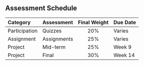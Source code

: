 ## Assessment Schedule

| Category      | Assessment    | Final Weight  | Due Date |
| :------------ | :---------    |  :----------: | :------- |
| Participation | Quizzes       |      20%      | Varies   |
| Assignment    | Assignments   |      25%      | Varies   |
| Project       | Mid-term      |      25%      | Week 9   |
| Project       | Final         |      30%      | Week 14  |
